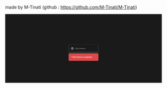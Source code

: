 made by M-Tinati (github : https://github.com/M-Tinati/M-Tinati) 
<!-- Username form with animation style -->
<img src="Screenshot 2024-02-15 142556.png" alt="">
